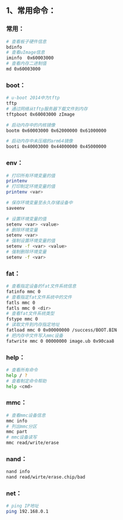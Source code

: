 ## 1、常用命令：

### 常用：

```bash
# 查看板子硬件信息
bdinfo
# 查看uImage信息
iminfo  0x60003000
# 查看内存二进制值
md 0x60003000
```

### boot：

```bash
# u-boot 2014中为tftp
tftp
# 通过网络从tftp服务器下载文件到内存
tftpboot 0x60003000 zImage

# 启动内存中的内核镜像
bootm 0x60003000 0x62000000 0x61000000

# 启动内存中未压缩的arm64镜像
booti 0x40003000 0x44000000 0x45000000
```

### env：

```bash
# 打印所有环境变量的值
printenv
# 打印制定环境变量的值
printenv <var>

# 保存环境变量至永久存储设备中
saveenv

# 设置环境变量的值
setenv <var> <value>
# 删除环境变量
setenv <var>
# 强制设置环境变量的值
setenv -f <var> <value>
# 强制删除环境变量
setenv -f <var>
```

### fat：

```bash
# 查看指定设备的fat文件系统信息
fatinfo mmc 0
# 查看指定fat文件系统中的文件
fatls mmc 0
fatls mmc 0 <dir>
# 查看fat文件系统类型
fstype mmc 0
# 读取文件到内存指定地址
fatload mmc 0 0x00000000 /success/BOOT.BIN
# 把内存中文件写入mmc设备
fatwrite mmc 0 00000000 image.ub 0x90caa8
```

### help：

```bash
# 查看所有命令
help / ?
# 查看制定命令帮助
help <cmd>
```

### mmc：

```bash
# 查看mmc设备信息
mmc info
# 列出mmc分区
mmc part
# mmc设备读写
mmc read/write/erase
```

### nand：

```bash
nand info
nand read/wirte/erase.chip/bad
```

### net：

```bash
# ping IP地址
ping 192.168.0.1
```




